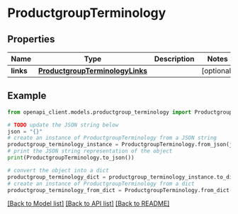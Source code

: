 # ProductgroupTerminology


## Properties

Name | Type | Description | Notes
------------ | ------------- | ------------- | -------------
**links** | [**ProductgroupTerminologyLinks**](ProductgroupTerminologyLinks.md) |  | [optional] 

## Example

```python
from openapi_client.models.productgroup_terminology import ProductgroupTerminology

# TODO update the JSON string below
json = "{}"
# create an instance of ProductgroupTerminology from a JSON string
productgroup_terminology_instance = ProductgroupTerminology.from_json(json)
# print the JSON string representation of the object
print(ProductgroupTerminology.to_json())

# convert the object into a dict
productgroup_terminology_dict = productgroup_terminology_instance.to_dict()
# create an instance of ProductgroupTerminology from a dict
productgroup_terminology_from_dict = ProductgroupTerminology.from_dict(productgroup_terminology_dict)
```
[[Back to Model list]](../README.md#documentation-for-models) [[Back to API list]](../README.md#documentation-for-api-endpoints) [[Back to README]](../README.md)


